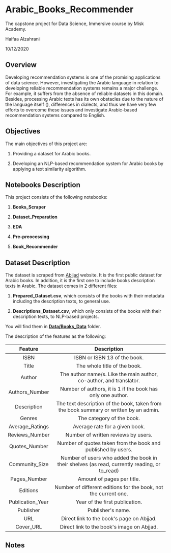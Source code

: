 # Arabic_Books_Recommender
The capstone project for Data Science, Immersive course by Misk Academy. 

Haifaa Alzahrani

10/12/2020

## Overview
Developing recommendation systems is one of the promising applications of data science. However, investigating the Arabic language in relation to developing reliable recommendation systems remains a major challenge. For example, it suffers from the absence of reliable datasets in this domain. Besides, processing Arabic texts has its own obstacles due to the nature of the language itself (), differences in dialects, and thus we have very few efforts to overcome these issues and investigate Arabic-based recommendation systems compared to English.

## Objectives
The main objectives of this project are: 

1. Providing a dataset for Arabic books. 

2. Developing an NLP-based recommendation system for Arabic books by applying a text similarity algorithm.  


## Notebooks Description
This project consists of the following notebooks:

1. **Books_Scraper**

2. **Dataset_Preparation**

3. **EDA**

4. **Pre-preocessing**

5. **Book_Recommender**

## Dataset Description
The dataset is scraped from [Abjjad](http://abjjad.com) website. It is the first public dataset for Arabic books. In addition, it is the first one to include books description texts in Arabic. The dataset comes in 2 different files: 

1. **Prepared_Dataset.csv**, which consists of the books with their metadata including the description texts, to general use. 

2. **Descriptions_Dataset.csv**, which only consists of the books with their description texts, to NLP-based projects.

You will find them in [**Data/Books_Data**](https://github.com/iHaifaa/Arabic_Books_Recommender/tree/main/Data/Books_Data) folder.

The description of the features as the following: 

|      Feature     |                                        Description                                             |
|:----------------:|:----------------------------------------------------------------------------------------------:|
|       ISBN       | ISBN or ISBN 13 of the book.                                                                   |
|       Title      | The whole title of the book.                                                                   |
|      Author      | The author name/s. Like the main author, co-author, and translator.                            |
|  Authors_Number  | Number of authors,  it is 1 if the book has only one author.                                   |
|    Description   | The text description of the book,  taken from the book summary or written by  an admin.        |
|      Genres      | The category of the book.                                                                      |
|  Average_Ratings | Average rate for a given book.                                                                 |
|  Reviews_Number  | Number of written reviews by users.                                                            |
|   Quotes_Number  | Number of quotes taken from the book and published by users.                                   |
|  Community_Size  | Number of users who added the book in their  shelves (as read, currently reading, or to_read)  |
|   Pages_Number   | Amount of pages per title.                                                                     |
|     Editions     | Number of different editions for the book, not the current one.                                |
| Publication_Year | Year of the first publication.                                                                 |
|     Publisher    | Publisher's name.                                                                              |
|        URL       | Direct link to the book's page on Abjjad.                                                      |
|     Cover_URL    | Direct link to the book's image on Abjjad.                                                     |


## Notes